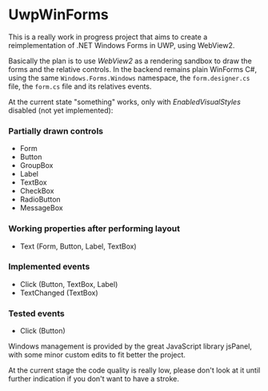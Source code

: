 
# UwpWinForms

This is a really work in progress project that aims to create a reimplementation of .NET Windows Forms in UWP, using WebView2.

Basically the plan is to use *WebView2* as a rendering sandbox to draw the forms and the relative controls. In the backend remains plain WinForms C#, using the same `Windows.Forms.Windows` namespace, the `form.designer.cs` file, the `form.cs` file and its relatives events.

At the current state "something" works, only with *EnabledVisualStyles* disabled (not yet implemented):

### Partially drawn controls
- Form
- Button
- GroupBox
- Label
- TextBox
- CheckBox
- RadioButton
- MessageBox

### Working properties after performing layout
- Text (Form, Button, Label, TextBox)

### Implemented events
- Click (Button, TextBox, Label)
- TextChanged (TextBox)

### Tested events
- Click (Button)

Windows management is provided by the great JavaScript library jsPanel, with some minor custom edits to fit better the project.

At the current stage the code quality is really low, please don't look at it until further indication if you don't want to have a stroke.
